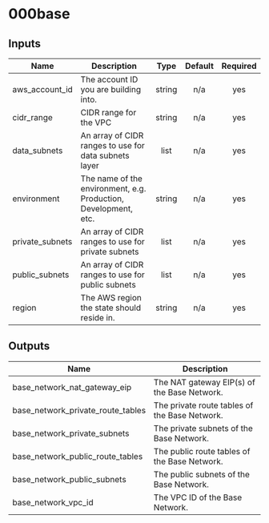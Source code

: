# 000base

## Inputs

| Name | Description | Type | Default | Required |
|------|-------------|:----:|:-----:|:-----:|
| aws\_account\_id | The account ID you are building into. | string | n/a | yes |
| cidr\_range | CIDR range for the VPC | string | n/a | yes |
| data\_subnets | An array of CIDR ranges to use for data subnets layer | list | n/a | yes |
| environment | The name of the environment, e.g. Production, Development, etc. | string | n/a | yes |
| private\_subnets | An array of CIDR ranges to use for private subnets | list | n/a | yes |
| public\_subnets | An array of CIDR ranges to use for public subnets | list | n/a | yes |
| region | The AWS region the state should reside in. | string | n/a | yes |

## Outputs

| Name | Description |
|------|-------------|
| base\_network\_nat\_gateway\_eip | The NAT gateway EIP(s) of the Base Network. |
| base\_network\_private\_route\_tables | The private route tables of the Base Network. |
| base\_network\_private\_subnets | The private subnets of the Base Network. |
| base\_network\_public\_route\_tables | The public route tables of the Base Network. |
| base\_network\_public\_subnets | The public subnets of the Base Network. |
| base\_network\_vpc\_id | The VPC ID of the Base Network. |
